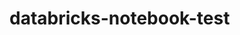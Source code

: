 # databricks-notebook-test
<script src="https://gist.github.com/nisrulz/11c0d63428b108f10c83.js"></script>

